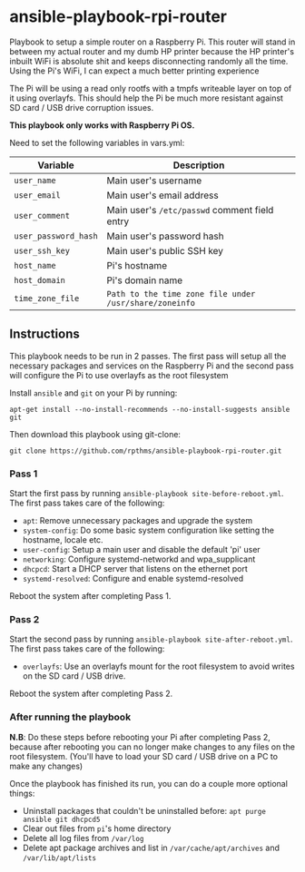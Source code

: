 # ansible-playbook-rpi-router

Playbook to setup a simple router on a Raspberry Pi. This router will stand in
between my actual router and my dumb HP printer because the HP printer's
inbuilt WiFi is absolute shit and keeps disconnecting randomly all the time.
Using the Pi's WiFi, I can expect a much better printing experience

The Pi will be using a read only rootfs with a tmpfs writeable layer on top of
it using overlayfs. This should help the Pi be much more resistant against SD
card / USB drive corruption issues.

**This playbook only works with Raspberry Pi OS.**

Need to set the following variables in vars.yml:

| Variable | Description |
| --- | --- |
| `user_name` | Main user's username |
| `user_email` | Main user's email address|
| `user_comment` | Main user's `/etc/passwd` comment field entry |
| `user_password_hash` | Main user's password hash |
| `user_ssh_key` | Main user's public SSH key |
| `host_name` | Pi's hostname |
| `host_domain` | Pi's domain name |
| `time_zone_file` | `Path to the time zone file under /usr/share/zoneinfo` |

## Instructions

This playbook needs to be run in 2 passes. The first pass will setup all the
necessary packages and services on the Raspberry Pi and the second pass will
configure the Pi to use overlayfs as the root filesystem

Install `ansible` and `git` on your Pi by running:

```
apt-get install --no-install-recommends --no-install-suggests ansible git
```

Then download this playbook using git-clone:

```
git clone https://github.com/rpthms/ansible-playbook-rpi-router.git
```

### Pass 1

Start the first pass by running `ansible-playbook site-before-reboot.yml`. The
first pass takes care of the following:

* `apt`: Remove unnecessary packages and upgrade the system
* `system-config`: Do some basic system configuration like setting the hostname, locale etc.
* `user-config`: Setup a main user and disable the default 'pi' user
* `networking`: Configure systemd-networkd and wpa_supplicant
* `dhcpcd`: Start a DHCP server that listens on the ethernet port
* `systemd-resolved`: Configure and enable systemd-resolved

Reboot the system after completing Pass 1.

### Pass 2

Start the second pass by running `ansible-playbook site-after-reboot.yml`. The
first pass takes care of the following:

* `overlayfs`: Use an overlayfs mount for the root filesystem to avoid writes
on the SD card / USB drive.

Reboot the system after completing Pass 2.

### After running the playbook

**N.B**: Do these steps before rebooting your Pi after completing Pass 2,
because after rebooting you can no longer make changes to any files on the root
filesystem. (You'll have to load your SD card / USB drive on a PC to make any
changes)

Once the playbook has finished its run, you can do a couple more optional things:

* Uninstall packages that couldn't be uninstalled before: `apt purge ansible git dhcpcd5`
* Clear out files from `pi`'s home directory
* Delete all log files from `/var/log`
* Delete apt package archives and list in `/var/cache/apt/archives` and `/var/lib/apt/lists`

